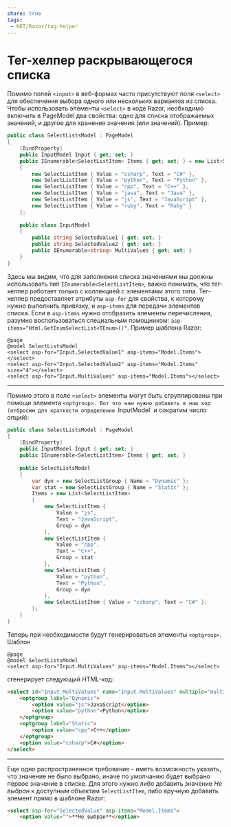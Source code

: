 ```yaml
---
share: true
tags:
 - NET/Razor/tag-helper
---
```

# Тег-хелпер раскрывающегося списка
Помимо полей `<input>` в веб-формах часто присутствуют поля `<select>` для обеспечения выбора одного или нескольких вариантов из списка.
Чтобы использовать элементы `<select>` в коде Razor, необходимо включить в PageModel два свойства: одно для списка отображаемых значений, и другое для хранения значения (или значений).
Пример:
```csharp
public class SelectListsModel : PageModel
{
	[BindProperty]
	public InputModel Input { get; set; }
	public IEnumerable<SelectListItem> Items { get; set; } = new List<SelectListItem>
	{
		new SelectListItem { Value = "csharp", Text = "C#" },
		new SelectListItem { Value = "python", Text = "Python" },
		new SelectListItem { Value = "cpp", Text = "C++" },
		new SelectListItem { Value = "java", Text = "Java" },
		new SelectListItem { Value = "js", Text = "JavaScript" },
		new SelectListItem { Value = "ruby", Text = "Ruby" }
	};
	
	public class InputModel
	{
		public string SelectedValue1 { get; set; }
		public string SelectedValue2 { get; set; }
		public IEnumerable<string> MultiValues { get; set; }
	}
}
```
Здесь мы видим, что для заполнения списка значениями мы должны использовать тип `IEnumerable<SelectListItem>`, важно понимать, что тег-хелпер работает только с коллекцией с элементами этого типа.
Тег-хелпер предоставляет атрибуты `asp-for` для свойства, к которому нужно выполнить привязку, и `asp-items` для передачи элементов списка. Если в `asp-items` нужно отобразить элементы перечисления, разумно воспользоваться специальным помощником: `asp-items="Html.GetEnumSelectList<TEnum>()"`.
Пример шаблона Razor:
```razor
@page
@model SelectListsModel
<select asp-for="Input.SelectedValue1" asp-items="Model.Items"></select>
<select asp-for="Input.SelectedValue2" asp-items="Model.Items" size="4"></select>
<select asp-for="Input.MultiValues" asp-items="Model.Items"></select>
```
---
Помимо этого в поле `<select>` элементы могут быть сгруппированы при помощи элемента `<optgroup>.
Вот что нам нужно добавить в наш код (отбросим для краткости определение `InputModel` и сократим число опций):
```csharp
public class SelectListsModel : PageModel
{
	[BindProperty]
	public InputModel Input { get; set; }
	public IEnumerable<SelectListItem> Items { get; set; }
	
	public SelectListsModel
	{
		var dyn = new SelectListGroup { Name = "Dynamic" };
		var stat = new SelectListGroup { Name = "Static" };
		Items = new List<SelectListItem>
		{
			new SelectListItem {
				Value = "js",
				Text = "JavaScript",
				Group = dyn
			},
			new SelectListItem {
				Value = "cpp",
				Text = "C++",
				Group = stat
			},
			new SelectListItem {
				Value = "python",
				Text = "Python",
				Group = dyn
			},
			new SelectListItem { Value = "csharp", Text = "C#" },
		};
	}
}
```
Теперь при необходимости будут генерироваться элементы `<optgroup>`.
Шаблон
```razor
@page
@model SelectListsModel
<select asp-for="Input.MultiValues" asp-items="Model.Items"></select>
```
сгенерирует следующий HTML-код:
```html
<select id="Input_MultiValues" name="Input.MultiValues" multiple="multiple">
	<optgroup label="Dynamic">
		<option value="js">JavaScript</option>
		<option value="python">Python</option>
	</optgroup>
	<optgroup label="Static">
		<option value="cpp">C++</option>
	</optgroup>
	<option value="csharp">C#</option>
</select>
```
---
Еще одно распространенное требование - иметь возможность указать, что значение не было выбрано, иначе по умолчанию будет выбрано первое значение в списке.
Для этого нужно либо добавить значение *Не выбран* к доступным объектам `SelectListItem`, либо вручную добавить элемент прямо в шаблоне Razor:
```html
<select asp-for="SelectedValue" asp-items="Model.Items">
	<option value="">**Не выбран**</option>
```
